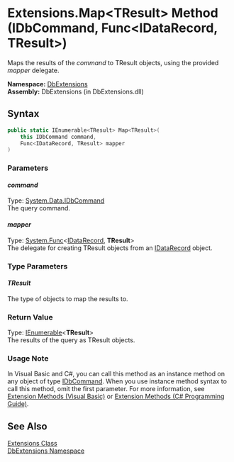 Extensions.Map&lt;TResult> Method (IDbCommand, Func&lt;IDataRecord, TResult>)
=============================================================================
Maps the results of the *command* to TResult objects, using the provided *mapper* delegate.

**Namespace:** [DbExtensions][1]  
**Assembly:** DbExtensions (in DbExtensions.dll)

Syntax
------

```csharp
public static IEnumerable<TResult> Map<TResult>(
	this IDbCommand command,
	Func<IDataRecord, TResult> mapper
)

```

### Parameters

#### *command*
Type: [System.Data.IDbCommand][2]  
The query command.

#### *mapper*
Type: [System.Func][3]&lt;[IDataRecord][4], **TResult**>  
The delegate for creating TResult objects from an [IDataRecord][4] object.

### Type Parameters

#### *TResult*
The type of objects to map the results to.

### Return Value
Type: [IEnumerable][5]&lt;**TResult**>  
The results of the query as TResult objects.
### Usage Note
In Visual Basic and C#, you can call this method as an instance method on any object of type [IDbCommand][2]. When you use instance method syntax to call this method, omit the first parameter. For more information, see [Extension Methods (Visual Basic)][6] or [Extension Methods (C# Programming Guide)][7].

See Also
--------
[Extensions Class][8]  
[DbExtensions Namespace][1]  

[1]: ../README.md
[2]: http://msdn.microsoft.com/en-us/library/bt2afddc
[3]: http://msdn.microsoft.com/en-us/library/bb549151
[4]: http://msdn.microsoft.com/en-us/library/93wb1heh
[5]: http://msdn.microsoft.com/en-us/library/9eekhta0
[6]: http://msdn.microsoft.com/en-us/library/bb384936.aspx
[7]: http://msdn.microsoft.com/en-us/library/bb383977.aspx
[8]: README.md